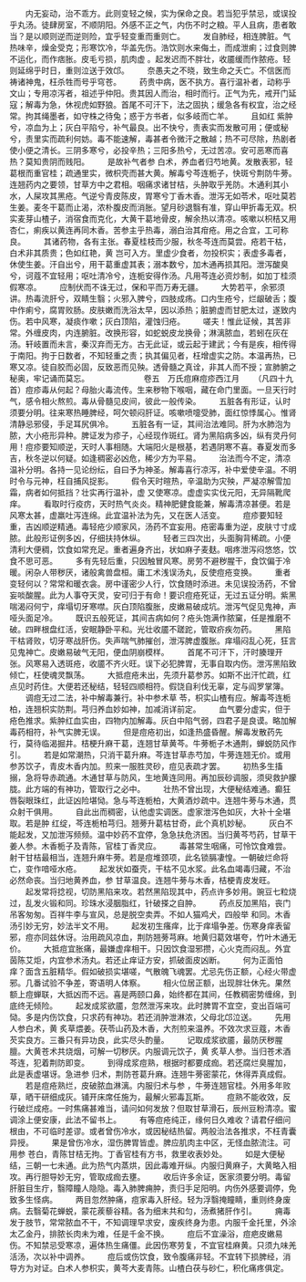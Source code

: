 <!-- { "loadSidebar": true } -->
　　内无妄动，治不乖方。此则变轻之候，实为保命之良。若当犯乎禁忌，或误投乎丸汤。徒肆房室，不顺阴阳。外感不正之气，内伤不时之粮。平人且病，患者敢当？是以顺则逆而逆则险，宜乎轻变重而重则亡。
　　发自肺经，相连脾脏。气热味辛，燥金受克；形寒饮冷，华盖先伤。浩饮则水来侮土，而成泄痢；过食则脾不运化，而作痞胀。皮毛亏损，肌肉虚 。起发迟而不胖壮，收靥缓而作脓疮。轻则延绵乎时日，重则泣送于效邙。
　　奈愚夫之不晓，致生命之夭亡。不信医而祷诸神鬼，枉杀牲而号乎穹苍。
　　药贵中病，医不执方。喜行温补者，动称乎文山；专用凉泻者，祖述乎仲阳。贵其因人而治，相时而行。正气为先，戒开门延寇；解毒为急，休视虎如野狼。首尾不可汗下，法之固执；缓急各有权宜，治之经常。拘其绳墨者，如守株之待兔；惑于方书者，似多岐而亡羊。
　　且如红 紫肿兮，凉血为上；灰白平陷兮，补气最良。出不快兮，责表实而发散可用；便或秘兮，责里实而疏利何妨。毒不能速解，毒甚者令微汗之散越；热不可尽除，热剧者使小便之清长。三阴多寒兮，必投辛热；三阳多热兮，无过苦凉。安可恶寒而喜热？莫知贵阴而贱阳。
　　是故补气者参 白术，养血者归芍地黄。发散表邪，轻葛根而重官桂；疏通里实，微枳壳而甚大黄。解毒兮芩连栀子，快斑兮荆防牛蒡。连翘药内之要领，甘草方中之君相。咽痛求诸甘桔，头肿取乎羌防。木通利其小水，人屎攻其黑疮。气逆兮青皮陈皮，胃寒兮丁香木香。泄泻无如苓术，呕吐莫若生姜。麦冬干葛而止渴，浓朴腹皮而消胀。望月砂退翳有准，穿山甲折毒无双。枳实麦芽山楂子，消宿食而克化，大黄干葛地骨皮，解余热以清凉。咳嗽以枳桔又用杏仁，痢疾以黄连再同木香。苦参主乎热毒，溺白治其疳疮。用之合宜，工可称良。
　　其诸药物，各有主张。春夏桂枝而少服，秋冬芩连而莫尝。疮若干枯，白术非其质贵；色如红艳，黄 岂可入方。里虚少食者，勿投枳实；表虚多毒者，休使生姜。汗自出兮，用干葛重虚其表；溺本数兮，加木通再损其阳。泄泻酸臭兮，诃蔻不宜轻用；呕吐清冷兮，连栀安得作汤。凡用芩连必资炒制，如加丁桂须假寒凉。
　　应制伏而不诛无过，保和平而万寿无疆。
　　大势若平，余邪须讲。热毒流肝兮，双睛生翳；火邪入脾兮，四肢成疡。口内生疮兮，烂龈破舌；腹中作痢兮，腐胃败肠。皮肤嫩而洗浴太早，因以添热；脏腑虚而甘肥太过，遂致内伤。若中风寒，凝痰作嗽；灰白顶陷，灌蚀归疮。
　　嗟夫！惟此证候，其苦非常。外缠皮肉，内连腑脏。改换形容，如蛇蜕皮龙换骨；淋漓脓血，若蚓在灰在汤。轩岐置而未言，秦汉弃而无方。古无此证，或云起于建武；今有是疾，相传得于南阳。拘于日数者，不知轻重之责；执其偏见者，枉增虚实之防。本温再热，已寒又凉。徒自胶而必固，反致恶而见殃。透骨髓之真诠，非其人而不授；宣肺腑之秘奥，牢记诵而莫忘。
　　
　　
　　卷五　万氏痘麻痘疹西江月
　　（凡四十九首）痘疹毒从何起？母胎火毒流传。生来秽物下喉咽，藏在命门里面。一旦天行时气，感令相火熬煎。毒从骨髓见皮间，彼此一般传染。
　　五脏各有形证，认时须要分明。往来寒热睡脾经，呵欠顿闷肝证。咳嗽喷嚏受肺，面红惊悸属心。惟肾清静忌邪侵，手足耳尻俱冷。
　　五脏各有一证，其间治法难同。肝为水肺泡为脓，大小疮形异种。脾证发为疹子，心经现作斑红。肾为黑陷病多凶，纵有灵丹何用！痘疹要知顺逆，天时人事相随。大端阳火是根基，若遇阴寒不喜。春夏发而多吉，秋冬逆以何疑。如逢稠密必凶危，稀少方为平易。
　　治法而今不定，清凉温补分明。各持一见论纷纭，自曰予为神圣。解毒喜行凉泻，补中爱使辛温。不明时令与元神，枉自捕风捉影。
　　假令天时暄热，辛温助为灾殃，严凝凉解雪加霜，病者如何抵挡？壮实再行温补，虚 又使寒凉。虚虚实实伐元阳，无异隔靴爬痒。
　　看取时行疫疠，天时热气炎炎。精神肥健食能兼，解毒清凉甚便。若是风寒太甚，虚羸吐泻连绵。此宜温补法为先，又在医人活变。
　　痘疹要知轻重，吉凶顺逆精通。毒轻疮少顺家风，汤药不宜妄用。疮密毒重为逆，皮肤寸寸成脓。此般形证例多凶，仔细扶持休纵。
　　轻者三四次出，头面胸背稀疏。小便清利大便稠，饮食如常充足。重者遍身齐出，状如麻子麦麸。咽疼泄泻闷悠悠，饮食不思可恶。
　　多有先轻后重，只因触冒风寒。房劳不避秽腥干，食饮偏于冷暖。闲杂人带秽厌，诸般禽兽盘桓。庸工术浅误汤丸，反使痘疮变换。
　　重者变轻何以？常常和暖衣衾。房中谨密少人行，饮食随时添进。未见误投汤药，不曾妄啖酸腥。此为人事夺天灵，安可归于有命！要识痘疮死证，无过五证分明。紫黑喘渴闷何宁，痒塌切牙寒噤。灰白顶陷腹胀，皮嫩易破成坑。泄泻气促见鬼神，声哑头面足冷。
　　既识五般死证，其间吉病如何？疮头饱满作脓窠，任是推磨不破。四畔根盘红活，安眠静卧平和。光壮收靥不蹉跎，管取疥疾勿药。
　　黑陷干枯肾败，切牙寒战肝伤。失声喘气肺摧创，泄泻脾虚腹胀。痒塌闷乱心死，狂言见鬼神亡。皮嫩易破气无阳，便血阴崩模样。
　　首尾不可汗下，汗时腠理开张。风寒易入透斑疮，收靥不齐火旺。误下必犯脾胃，无事自取内伤。泄泻黑陷致倾亡，枉使魂灵飘荡。
　　大抵痘疮未出，先须升葛参苏。如斯不出汗忙疏，红点见时药住。大便若还秘结，轻轻四顺相符。假饶自利伐无辜，定与阎罗掌簿。
　　调痘无过二法，补中解毒兼行。补中参术草 苓，枳实山楂有应。解毒芩连栀柏，连翘枳实防荆。芎归养血妙如神，加减消详前定。
　　血气要分虚实，但于疮色推求。紫肿红血实由，四物内加解毒。灰白中陷气弱，四君子是良谟。略加解毒药相符，补气实脾无误。
　　但是痘疮初出，如逢热盛昏醒。解毒发散药先行，莫待临渴掘井。桔梗升麻干葛，连翘甘草黄芩。牛蒡栀子木通荆，蝉蜕防风作引。
　　若是如常潮热，只消干葛升麻。芩连甘草赤芍加，牛蒡连翘无价。或用参苏饮子，青皮木香内加。煎来一服胜灵砂，痘见表疏才罢。
　　初热多生搐搦，急将导赤疏通。木通甘草与防风，生地黄连同用。再加辰砂调服，须臾救护朦胧。此方端的有神功，管取行之必中。
　　壮热不曾出现，大便秘结难通。癫狂唇裂眼珠红，此证凶险堪恸。急与芩连栀柏，大黄酒炒疏中。连翘牛蒡与木通，贯众射干俱用。
　　自此出而稠密，认他虚实调医。虚家泄泻色如灰，大补十全堪取。若是肿 红绽，芩连栀柏芎归。翘蒡升葛枯甘奇，此个真机妙秘。
　　灰白不能起发，又加泄泻频频。温中妙药不宜停，急急扶危济困。当归黄芩芍药，甘草干姜人参。木香栀子及青陈，官桂丁香灵应。
　　毒甚常生咽痛，可怜饮食难尝。射干甘桔最相当，连翘升麻牛蒡。若是痘堆颈项，此名锁膈凄惶。一朝破烂命将亡，变作喑哑水疮。
　　起发状如蚕壳，干枯不见水浆。此名血竭毒归藏，不治必然命丧。当归地黄养血，参 甘草温良。连翘牛蒡与木香，桔梗青皮发旺。
　　起发常将捻视，切防黑陷来攻。若然黑陷现其中，药点许多妙用。豌豆七粒烧过，乱发火锻和同。珍珠水浸胭脂红，针破搽之自肿。
　　药点反加黑陷，丧门吊客匆匆。百祥牛李与宣风，总是脱空卖弄。不如人猫鸡犬，四般举 和同。木香汤引妙无穷，妙法半文不用。
　　起发初生瘙痒，比于痒塌争差。伤寒身痒表留邪，痘亦同兹休讶。治用疏风凉血，荆防翘蒡芎麻。地黄归葛效堪夸，竹叶木通无价。
　　大抵痘宜胀痛，最嫌虚痒相干。只因饮食湿邪攒，心火克而闷乱。外宜茵陈艾炬，内宜参术汤丸。若还止痒证方安，抓破面皮凶断。
　　何为正面怕痒？面含五脏精华。假如破损实堪嗟，气散魄飞魂罢。尤忌先伤正额，心经火带虚邪。几番试验不争差，寄语明人体察。
　　相火位居正额，出现胖壮休先。果然额上痘蝉联，大抵凶而不远。喜是两颐口鼻，始终都在其间，任教稠密势缠绵，到底终无倾险。
　　起发成浆欲靥，忽然泄泻来攻。此时脾胃不宜空，变出百端可恸。多是内伤饮食，只求药有神功。若还消肿泄淋浓，父母北邙泣送。
　　先用人参白术，黄 炙草煨姜。茯苓山药及木香，大剂煎来温养。不效次求豆蔻，木香芡实良方。三番只有异功良，此实尽头酌量。
　　记取成浆欲靥，最防厌秽腥膻。大黄苍术共烧烟，可解一切秽厌。内服调元饮子，黄 炙草人参。当归苍术酒芩连，犯着荆防即变。
　　到得成浆痘熟，根据时都要成痂。若还腐烂臭腥加，此是表虚堪讶。急进参 归术，荆防苍葛升麻。连翘牛蒡密蒙花，休得弄真成假。
　　若是痘疮熟烂，皮破脓血淋漓。内服归术与参 ，牛蒡连翘官桂。外用多年败草，晒干研细成灰。铺开床席任施为，最解火邪毒瓦斯。
　　痘熟不能收效，反行破烂成疮。一时焦痛甚难当，请问如何发放？但取甘草滑石，辰州豆粉清凉。蜜调涂上便安康，此法不留书上。
　　有等痘疮纯正，缘何日久难收？请君仔细问根由，不可临时差谬。或者曾伤冷水，或因秘结热留。两般治法各推求，不枉青囊异授。
　　果是曾伤冷水，湿伤脾胃皆虚。脾应肌肉主中区，无怪血脓流注。可用参 苍白，青陈甘桔无拘。丁香官桂有方书，救里收表妙处。
　　如是大便秘结，三朝一七未通。此为热气内蒸烘，因此毒难开纵。内服归黄麻子，大黄略入相攻。再行胆导妙无穷，管取成痂去壅。
　　收后许多余证，医家须要分明。毒留肝脏目生疔，翳障瞳人隐隐。毒入肺脾痈肿，责归手足阳明。内伤外感要调停，免致多生怪病。
　　两目忽然肿痛，痘家毒入肝经。轻为浮翳掩瞳睛，重则终身废病。去翳菊花蝉蜕，蒙花蒺藜谷精。各为细末共和匀，汤煮猪肝作引。
　　痈毒发于肢节，常常脓血不干，不知调理早求安，废疾终身为患。内服千金托里，外涂太乙金丹，排脓长肉未为难，任是千金不换。
　　痘后不宜澡浴，痘疤皮嫩易伤。不知禁忌受寒凉，遍体热生痛僵。此因伤寒劳复，不宜官桂麻黄。只须九味羌活汤，次以补中调养。
　　痘后或伤饮食，致令腹痛非轻。不宜转下损脾经，消导方为对证。白术人参枳实，黄芩大麦青陈。山楂白茯与砂仁，积化痛疼俱定。
